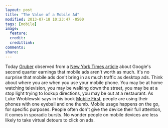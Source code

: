 ```yaml
---
layout: post
title: "The Value of a Mobile Ad"
modified: 2013-07-18 10:23:47 -0500
tags: [mobile]
image:
  feature: 
  credit: 
  creditlink: 
comments: 
share: 
---
```


Today [Gruber](http://twitter.com/gruber) observed from a [New York Times article](http://www.nytimes.com/2013/07/19/technology/google-misses-expectations-for-revenue-and-profit.html?pagewanted=all) about Google's second quarter earnings that mobile ads aren't worth as much. It's no surprise that mobile ads don't bring in as much traffic as desktop ads. Think about where you are when you use your mobile phone. You  may be at home watching television, you may be walking down the street, you may be at a stop light trying to lookup directions, you may be out at a restaurant. As Luke Wroblewski says in his book [Mobile First](http://www.lukew.com/resources/mobile_first.asp), people are using their phones with one eyeball and one thumb. Mobile usage happens on the go, for specific purposes. People often don't give the device their full attention, it comes in sporadic bursts. No wonder people on mobile devices are less likely to take virtual detours to click on ads.